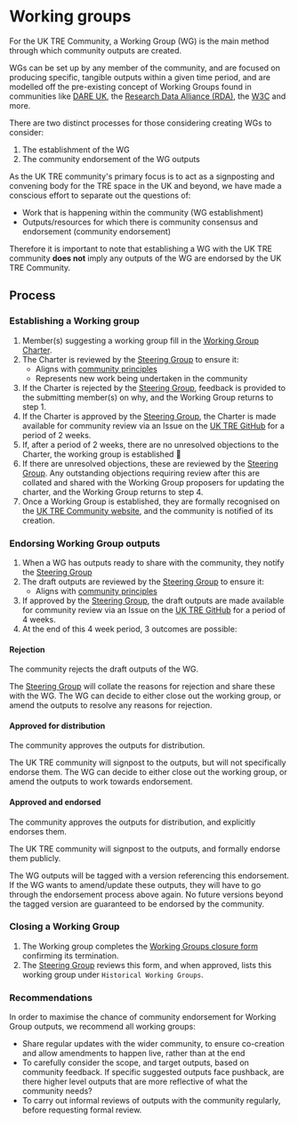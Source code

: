 # Working groups

For the UK TRE Community, a Working Group (WG) is the main method through which community outputs are created.

WGs can be set up by any member of the community, and are focused on producing specific, tangible outputs within a given time period, and are modelled off the pre-existing concept of Working Groups found in communities like [DARE UK](https://dareuk.org.uk/dare-uk-launches-dynamic-collaborative-communities-invites-proposals-for-new-groups/), the [Research Data Alliance (RDA)](https://www.rd-alliance.org/groups/creating-and-managing-rda-groups/creating-or-joining-rda-working-group.html), the [W3C](https://www.w3.org/2017/Process-20170301/#GAGeneral) and more.

There are two distinct processes for those considering creating WGs to consider:
1. The establishment of the WG
2. The community endorsement of the WG outputs

As the UK TRE community's primary focus is to act as a signposting and convening body for the TRE space in the UK and beyond, we have made a conscious effort to separate out the questions of:
- Work that is happening within the community (WG establishment)
- Outputs/resources for which there is community consensus and endorsement (community endorsement)

Therefore it is important to note that establishing a WG with the UK TRE community **does not** imply any outputs of the WG are endorsed by the UK TRE Community.


## Process
### Establishing a Working group

1. Member(s) suggesting a working group fill in the [Working Group Charter](working-group-charter.md).
2. The Charter is reviewed by the [Steering Group]() to ensure it:
    - Aligns with [community principles]()
    - Represents new work being undertaken in the community
3. If the Charter is rejected by the [Steering Group](), feedback is provided to the submitting member(s) on why, and the Working Group returns to step 1.
4. If the Charter is approved by the [Steering Group](), the Charter is made available for community review via an Issue on the [UK TRE GitHub](https://github.com/uk-tre/community-management) for a period of 2 weeks.
5. If, after a period of 2 weeks, there are no unresolved objections to the Charter, the working group is established :tada: 
6. If there are unresolved objections, these are reviewed by the [Steering Group](). Any outstanding objections requiring review after this are collated and shared with the Working Group proposers for updating the charter, and the Working Group returns to step 4.
7. Once a Working Group is established, they are formally recognised on the [UK TRE Community website](https://www.uktre.org/), and the community is notified of its creation.

### Endorsing Working Group outputs

1. When a WG has outputs ready to share with the community, they notify the [Steering Group]()
2. The draft outputs are reviewed by the [Steering Group]() to ensure it:
    - Aligns with [community principles]()
3. If approved by the [Steering Group](), the draft outputs are made available for community review via an Issue on the [UK TRE GitHub](https://github.com/uk-tre/community-management) for a period of 4 weeks.
4. At the end of this 4 week period, 3 outcomes are possible:

#### Rejection
The community rejects the draft outputs of the WG.

The [Steering Group]() will collate the reasons for rejection and share these with the WG.
The WG can decide to either close out the working group, or amend the outputs to resolve any reasons for rejection.

#### Approved for distribution
The community approves the outputs for distribution. 

The UK TRE community will signpost to the outputs, but will not specifically endorse them.
The WG can decide to either close out the working group, or amend the outputs to work towards endorsement.

#### Approved and endorsed
The community approves the outputs for distribution, and explicitly endorses them.

The UK TRE community will signpost to the outputs, and formally endorse them publicly.

The WG outputs will be tagged with a version referencing this endorsement.
If the WG wants to amend/update these outputs, they will have to go through the endorsement process above again. 
No future versions beyond the tagged version are guaranteed to be endorsed by the community.


### Closing a Working Group

1. The Working group completes the [Working Groups closure form]() confirming its termination.
2. The [Steering Group]() reviews this form, and when approved, lists this working group under `Historical Working Groups`.

### Recommendations
In order to maximise the chance of community endorsement for Working Group outputs, we recommend all working groups:
- Share regular updates with the wider community, to ensure co-creation and allow amendments to happen live, rather than at the end
- To carefully consider the scope, and target outputs, based on community feedback. If specific suggested outputs face pushback, are there higher level outputs that are more reflective of what the community needs?
- To carry out informal reviews of outputs with the community regularly, before requesting formal review.